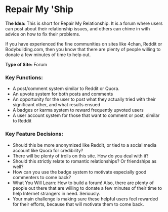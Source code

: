 # Repair My 'Ship

**The Idea:** This is short for Repair My Relationship. It is a forum where users can post about their relationship issues, and others can chime in with advice on how to fix their problems.

If you have experienced the fine communities on sites like 4chan, Reddit or Bodybuilding.com, then you know that there are plenty of people willing to donate a few minutes of time to help out.

**Type of Site:** Forum

### Key Functions:

- A post/comment system similar to Reddit or Quora.
- An upvote system for both posts and comments
- An opportunity for the user to post what they actually tried with their significant other, and what results ensued
- A badges or karma system to reward frequently upvoted users
- A user account system for those that want to comment or post, similar to Reddit

### Key Feature Decisions:

- Should this be more anonymized like Reddit, or tied to a social media account like Quora for credibility?
- There will be plenty of trolls on this site. How do you deal with it?
- Should this strictly relate to romantic relationships? Or friendships as well?
- How can you use the badge system to motivate especially good commenters to come back?
- What You Will Learn: How to build a forum! Also, there are plenty of people out there that are willing to donate a few minutes of their time to help Internet strangers in need. Seriously.
- Your main challenge is making sure these helpful users feel rewarded for their efforts, because that will motivate them to come back.
